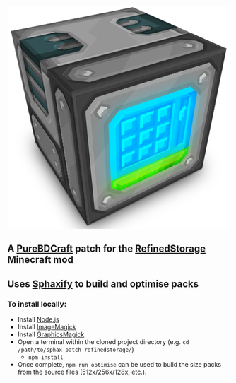 ![RefinedStorage PureBDCraft Patch](./Patch-Preview.png)

## A [PureBDCraft](http://bdcraft.net/) patch for the [RefinedStorage](https://minecraft.curseforge.com/projects/refined-storage) Minecraft mod

## Uses [Sphaxify](https://github.com/GrumpyPirate/Sphaxify) to build and optimise packs
### To install locally:
- Install [Node.js](https://nodejs.org/en/)
- Install [ImageMagick](http://www.imagemagick.org/script/binary-releases.php)
- Install [GraphicsMagick](http://www.graphicsmagick.org/download.html)
- Open a terminal within the cloned project directory (e.g. `cd /path/to/sphax-patch-refinedstorage/`)
  - `npm install`
- Once complete, `npm run optimise` can be used to build the size packs from the source files (512x/256x/128x, etc.).
